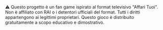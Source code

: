 ⚠️ Questo progetto è un fan game ispirato al format televisivo "Affari Tuoi". Non è affiliato con RAI o i detentori ufficiali del format. Tutti i diritti appartengono ai legittimi proprietari. Questo gioco è distribuito gratuitamente a scopo educativo e dimostrativo.